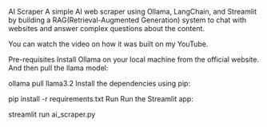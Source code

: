 AI Scraper
A simple AI web scraper using Ollama, LangChain, and Streamlit by building a RAG(Retrieval-Augmented Generation) system to chat with websites and answer complex questions about the content.

You can watch the video on how it was built on my YouTube.

Pre-requisites
Install Ollama on your local machine from the official website. And then pull the llama model:

ollama pull llama3.2
Install the dependencies using pip:

pip install -r requirements.txt
Run
Run the Streamlit app:

streamlit run ai_scraper.py
